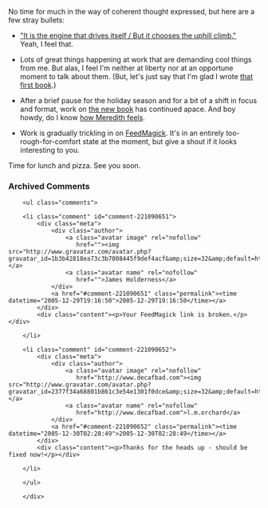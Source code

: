 No time for much in the way of coherent thought expressed, but here are a few stray bullets:

* ["It is the engine that drives itself / But it chooses the uphill climb."][ly]  
  Yeah, I feel that.

* Lots of great things happening at work that are demanding cool things from me.  But alas, I feel I'm neither at liberty nor at an opportune moment to talk about them.  (But, let's just say that I'm glad I wrote [that first book][book1].)

* After a brief pause for the holiday season and for a bit of a shift in focus and format, work on [the new book][book] has continued apace.  And boy howdy, do I know [how Meredith feels][she].

* Work is gradually trickling in on [FeedMagick][fm].  It's in an entirely too-rough-for-comfort state at the moment, but give a shout if it looks interesting to you.

Time for lunch and pizza.  See you soon.

[ly]: http://www.2112.net/powerwindows/CPlyrics.htm#cttc
[book]: http://decafbad.com/blog/2005/12/14/hacking-delicious-is-a-real-book
[book1]: http://decafbad.com/blog/2005/10/28/how-to-hack-rss-and-atom-feeds
[she]: http://meredith.wolfwater.com/wordpress/index.php/2005/12/28/the-book-progress-report/
[fm]: http://decafbad.com/trac/wiki/FeedMagick

<div id="comments" class="comments archived-comments">
            <h3>Archived Comments</h3>
            
        <ul class="comments">
            
        <li class="comment" id="comment-221090651">
            <div class="meta">
                <div class="author">
                    <a class="avatar image" rel="nofollow" 
                       href=""><img src="http://www.gravatar.com/avatar.php?gravatar_id=1b3b42818ea73c3b7008445f9def4acf&amp;size=32&amp;default=http://mediacdn.disqus.com/1320279820/images/noavatar32.png"/></a>
                    <a class="avatar name" rel="nofollow" 
                       href="">James Holderness</a>
                </div>
                <a href="#comment-221090651" class="permalink"><time datetime="2005-12-29T19:16:50">2005-12-29T19:16:50</time></a>
            </div>
            <div class="content"><p>Your FeedMagick link is broken.</p></div>
            
        </li>
    
        <li class="comment" id="comment-221090652">
            <div class="meta">
                <div class="author">
                    <a class="avatar image" rel="nofollow" 
                       href="http://www.decafbad.com"><img src="http://www.gravatar.com/avatar.php?gravatar_id=2377f34a68801b861c3e54e1301f0dce&amp;size=32&amp;default=http://mediacdn.disqus.com/1320279820/images/noavatar32.png"/></a>
                    <a class="avatar name" rel="nofollow" 
                       href="http://www.decafbad.com">l.m.orchard</a>
                </div>
                <a href="#comment-221090652" class="permalink"><time datetime="2005-12-30T02:28:49">2005-12-30T02:28:49</time></a>
            </div>
            <div class="content"><p>Thanks for the heads up - should be fixed now!</p></div>
            
        </li>
    
        </ul>
    
        </div>
    